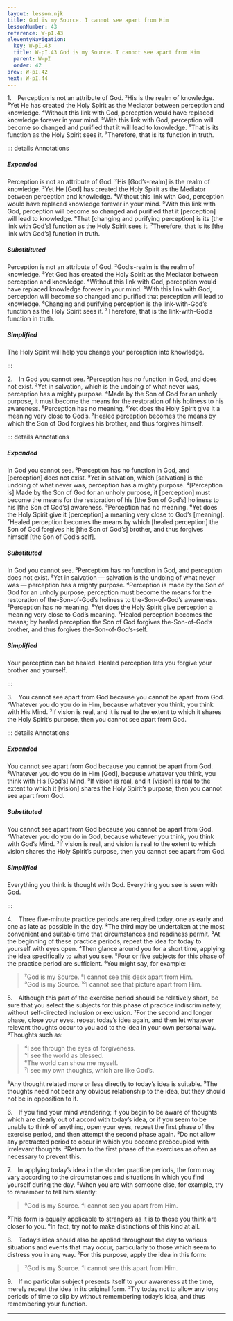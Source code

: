 ```yaml
---
layout: lesson.njk
title: God is my Source. I cannot see apart from Him
lessonNumber: 43
reference: W-pI.43
eleventyNavigation:
  key: W-pI.43
  title: W-pI.43 God is my Source. I cannot see apart from Him
  parent: W-pI
  order: 42
prev: W-pI.42
next: W-pI.44
---
```


1. Perception is not an attribute of God. 
²His is the realm of knowledge. 
³Yet He has created the Holy Spirit as the Mediator between perception and knowledge. 
⁴Without this link with God, perception would have replaced knowledge forever in your mind. 
⁵With this link with God, perception will become so changed and purified that it will lead to knowledge. 
⁶That is its function as the Holy Spirit sees it. 
⁷Therefore, that is its function in truth.

::: details Annotations

##### Expanded

Perception is not an attribute of God. 
²His [God’s-realm] is the realm of knowledge. 
³Yet He [God] has created the Holy Spirit as the Mediator between perception and knowledge. 
⁴Without this link with God, perception would have replaced knowledge forever in your mind. 
⁵With this link with God, perception will become so changed and purified that it [perception] will lead to knowledge. 
⁶That [changing and purifying perception] is its [the link with God’s] function as the Holy Spirit sees it. 
⁷Therefore, that is its [the link with God’s] function in truth.

##### Substitituted

Perception is not an attribute of God. 
²God’s-realm is the realm of knowledge. 
³Yet God has created the Holy Spirit as the Mediator between perception and knowledge. 
⁴Without this link with God, perception would have replaced knowledge forever in your mind. 
⁵With this link with God, perception will become so changed and purified that perception will lead to knowledge. 
⁶Changing and purifying perception is the link-with-God’s function as the Holy Spirit sees it. 
⁷Therefore, that is the link-with-God’s function in truth.

##### Simplified

The Holy Spirit will help you change your perception into knowledge.

:::


2. In God you cannot see. 
²Perception has no function in God, and does not exist. 
³Yet in salvation, which is the undoing of what never was, perception has a mighty purpose. 
⁴Made by the Son of God for an unholy purpose, it must become the means for the restoration of his holiness to his awareness. 
⁵Perception has no meaning. 
⁶Yet does the Holy Spirit give it a meaning very close to God’s. 
⁷Healed perception becomes the means by which the Son of God forgives his brother, and thus forgives himself.

::: details Annotations

##### Expanded

In God you cannot see. 
²Perception has no function in God, and [perception] does not exist. 
³Yet in salvation, which [salvation] is the undoing of what never was, perception has a mighty purpose. 
⁴[Perception is] Made by the Son of God for an unholy purpose, it [perception] must become the means for the restoration of his [the Son of God’s] holiness to his [the Son of God’s] awareness. 
⁵Perception has no meaning. 
⁶Yet does the Holy Spirit give it [perception] a meaning very close to God’s [meaning]. 
⁷Healed perception becomes the means by which [healed perception] the Son of God forgives his [the Son of God’s] brother, and thus forgives himself [the Son of God’s self].

##### Substituted

In God you cannot see. 
²Perception has no function in God, and perception does not exist. 
³Yet in salvation — salvation is the undoing of what never was — perception has a mighty purpose. 
⁴Perception is made by the Son of God for an unholy purpose; perception must become the means for the restoration of the-Son-of-God’s holiness to the-Son-of-God’s awareness. 
⁵Perception has no meaning. 
⁶Yet does the Holy Spirit give perception a meaning very close to God’s meaning. 
⁷Healed perception becomes the means; by healed perception the Son of God forgives the-Son-of-God’s brother, and thus forgives the-Son-of-God’s-self.

##### Simplified

Your perception can be healed. 
Healed perception lets you forgive your brother and yourself.

:::


3. You cannot see apart from God because you cannot be apart from God. 
²Whatever you do you do in Him, because whatever you think, you think with His Mind. 
³If vision is real, and it is real to the extent to which it shares the Holy Spirit’s purpose, then you cannot see apart from God.

::: details Annotations

##### Expanded

You cannot see apart from God because you cannot be apart from God. 
²Whatever you do you do in Him [God], because whatever you think, you think with His [God’s] Mind. 
³If vision is real, and it [vision] is real to the extent to which it [vision] shares the Holy Spirit’s purpose, then you cannot see apart from God.

##### Substituted

You cannot see apart from God because you cannot be apart from God. 
²Whatever you do you do in God, because whatever you think, you think with God’s Mind. 
³If vision is real, and vision is real to the extent to which vision shares the Holy Spirit’s purpose, then you cannot see apart from God.


##### Simplified

Everything you think is thought with God.
Everything you see is seen with God.

:::


4. Three five-minute practice periods are required today, one as early and one as late as possible in the day. 
²The third may be undertaken at the most convenient and suitable time that circumstances and readiness permit.
³At the beginning of these practice periods, repeat the idea for today to yourself with eyes open. 
⁴Then glance around you for a short time, applying the idea specifically to what you see. 
⁵Four or five subjects for this phase of the practice period are sufficient. 
⁶You might say, for example:

>⁷God is my Source. 
⁸I cannot see this desk apart from Him.  
⁹God is my Source. 
¹⁰I cannot see that picture apart from Him.


5. Although this part of the exercise period should be relatively short, be sure that you select the subjects for this phase of practice indiscriminately, without self-directed inclusion or exclusion. 
²For the second and longer phase, close your eyes, repeat today’s idea again, and then let whatever relevant thoughts occur to you add to the idea in your own personal way. 
³Thoughts such as:

>⁴I see through the eyes of forgiveness.  
⁵I see the world as blessed.  
⁶The world can show me myself.  
⁷I see my own thoughts, which are like God’s.

⁸Any thought related more or less directly to today’s idea is suitable. 
⁹The thoughts need not bear any obvious relationship to the idea, but they should not be in opposition to it.

6. If you find your mind wandering; if you begin to be aware of thoughts which are clearly out of accord with today’s idea, or if you seem to be unable to think of anything, open your eyes, repeat the first phase of the exercise period, and then attempt the second phase again. 
²Do not allow any protracted period to occur in which you become preöccupied with irrelevant thoughts. 
³Return to the first phase of the exercises as often as necessary to prevent this.

7. In applying today’s idea in the shorter practice periods, the form may vary according to the circumstances and situations in which you find yourself during the day. 
²When you are with someone else, for example, try to remember to tell him silently:

>³God is my Source. 
⁴I cannot see you apart from Him.

⁵This form is equally applicable to strangers as it is to those you think are closer to you. 
⁶In fact, try not to make distinctions of this kind at all.


8. Today’s idea should also be applied throughout the day to various situations and events that may occur, particularly to those which seem to distress you in any way. 
²For this purpose, apply the idea in this form:

>³God is my Source. 
⁴I cannot see this apart from Him.

9. If no particular subject presents itself to your awareness at the time, merely repeat the idea in its original form. 
²Try today not to allow any long periods of time to slip by without remembering today’s idea, and thus remembering your function.

---
